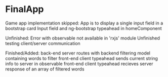 # FinalApp

Game app implementation skipped:
App is to display a single input field in a bootstrap card
Input field and ng-bootstrap typeahead in homeComponent

Unfinished:
Error with observable not available in 'rxjs' module
Unfinished testing client/server communication

Finished/Added:
back-end server routes with backend filtering
model containing words to filter
front-end client typeahead sends current string info to server in observable
front-end client typeahead recieves server response of an array of filtered words
